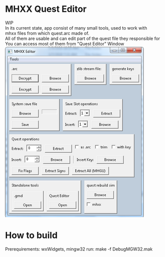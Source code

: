 # MHXX Quest Editor
WIP \
In its current state, app consist of many small tools, used to work with \
mhxx files from which quest.arc made of. \
All of them are usable and can edit part of the quest file they responsible for \
You can access most of them from "Quest Editor" Window \
![main]

# How to build
Prerequirements: wxWidgets, mingw32
run: make -f DebugMGW32.mak

[main]: https://github.com/mikewii/MHXX-QuestEdit/raw/master/Img/main.png